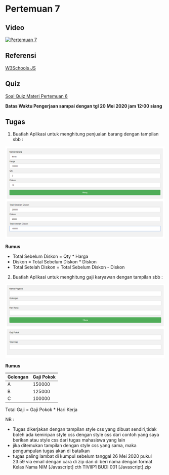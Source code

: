 # Pertemuan 7

## Video

[![Pertemuan 7](https://img.youtube.com/viY3hAd4ABaLA/0.jpg)](https://www.youtube.com/watch?v=Y3hAd4ABaLA)


## Referensi

[W3Schools JS](https://www.w3schools.com/js/default.asp)

## Quiz

[Soal Quiz Materi Pertemuan 6](https://docs.google.com/forms/d/e/1FAIpQLScZP4nvt0Jlwbgs3EBOGOxcutlEtvdOW_WE3CmkZhEOCaLzEg/viewform?usp=sf_link)

**Batas Waktu Pengerjaan sampai dengan tgl 20 Mei 2020 jam 12:00 siang**

## Tugas

1. Buatlah Aplikasi untuk menghitung penjualan barang dengan tampilan sbb : 

![faktur](/pertemuan_7/soal/faktur.png)

**Rumus** 

- Total Sebelum Diskon = Qty * Harga
- Diskon = Total Sebelum Diskon * Diskon
- Total Setelah Diskon = Total Sebelum Diskon - Diskon

2. Buatlah Aplikasi untuk menghitung gaji karyawan dengan tampilan sbb : 

![gaji](/pertemuan_7/soal/gaji.png)

**Rumus**

Golongan | Gaji Pokok
---------|-----------
A | 150000
B | 125000
C | 100000

Total Gaji = Gaji Pokok * Hari Kerja

NB : 
- Tugas dikerjakan dengan tampilan style css yang dibuat sendiri,tidak boleh ada kemiripan style css dengan style css dari contoh yang saya berikan atau style css dari tugas mahasiswa yang lain
- jika ditemukan tampilan dengan style css yang sama, maka pengumpulan tugas akan di batalkan
- tugas paling lambat di kumpul sebelum tanggal 26 Mei 2020 pukul 23.59 via email dengan cara di zip dan di beri 
    nama dengan format Kelas Nama NIM [Javascript]
    cth TIVIIP1 BUDI 001 [Javascript].zip